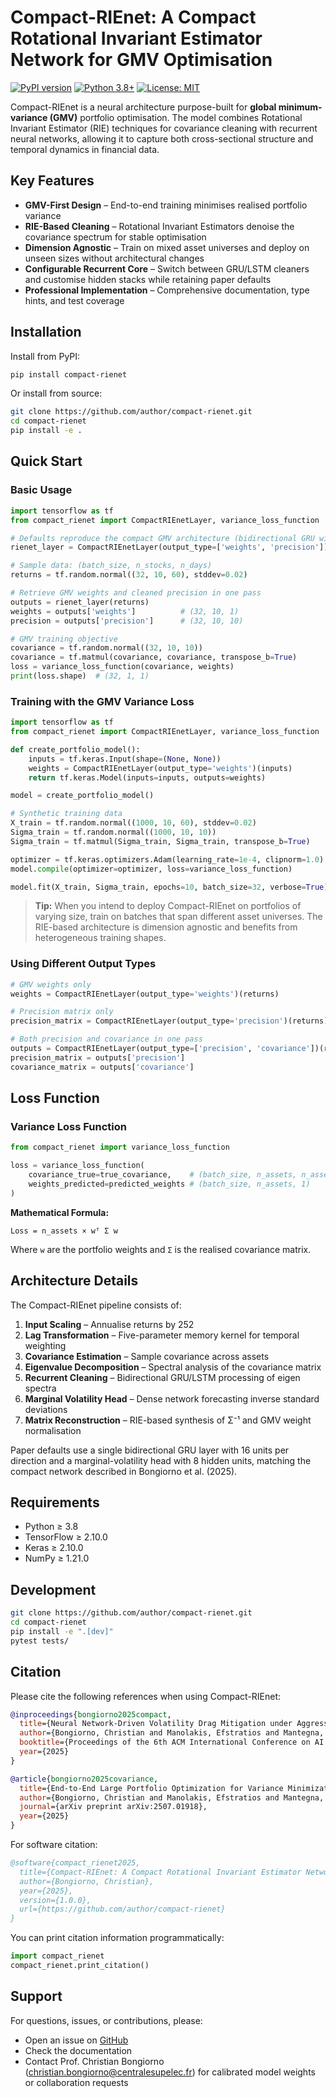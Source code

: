 # Compact-RIEnet: A Compact Rotational Invariant Estimator Network for GMV Optimisation

[![PyPI version](https://badge.fury.io/py/compact-rienet.svg)](https://badge.fury.io/py/compact-rienet)
[![Python 3.8+](https://img.shields.io/badge/python-3.8+-blue.svg)](https://www.python.org/downloads/)
[![License: MIT](https://img.shields.io/badge/License-MIT-yellow.svg)](https://opensource.org/licenses/MIT)

Compact-RIEnet is a neural architecture purpose-built for **global minimum-variance (GMV)** portfolio optimisation. The model combines Rotational Invariant Estimator (RIE) techniques for covariance cleaning with recurrent neural networks, allowing it to capture both cross-sectional structure and temporal dynamics in financial data.

## Key Features

- **GMV-First Design** – End-to-end training minimises realised portfolio variance
- **RIE-Based Cleaning** – Rotational Invariant Estimators denoise the covariance spectrum for stable optimisation
- **Dimension Agnostic** – Train on mixed asset universes and deploy on unseen sizes without architectural changes
- **Configurable Recurrent Core** – Switch between GRU/LSTM cleaners and customise hidden stacks while retaining paper defaults
- **Professional Implementation** – Comprehensive documentation, type hints, and test coverage

## Installation

Install from PyPI:

```bash
pip install compact-rienet
```

Or install from source:

```bash
git clone https://github.com/author/compact-rienet.git
cd compact-rienet
pip install -e .
```

## Quick Start

### Basic Usage

```python
import tensorflow as tf
from compact_rienet import CompactRIEnetLayer, variance_loss_function

# Defaults reproduce the compact GMV architecture (bidirectional GRU with 16 units)
rienet_layer = CompactRIEnetLayer(output_type=['weights', 'precision'])

# Sample data: (batch_size, n_stocks, n_days)
returns = tf.random.normal((32, 10, 60), stddev=0.02)

# Retrieve GMV weights and cleaned precision in one pass
outputs = rienet_layer(returns)
weights = outputs['weights']          # (32, 10, 1)
precision = outputs['precision']      # (32, 10, 10)

# GMV training objective
covariance = tf.random.normal((32, 10, 10))
covariance = tf.matmul(covariance, covariance, transpose_b=True)
loss = variance_loss_function(covariance, weights)
print(loss.shape)  # (32, 1, 1)
```

### Training with the GMV Variance Loss

```python
import tensorflow as tf
from compact_rienet import CompactRIEnetLayer, variance_loss_function

def create_portfolio_model():
    inputs = tf.keras.Input(shape=(None, None))
    weights = CompactRIEnetLayer(output_type='weights')(inputs)
    return tf.keras.Model(inputs=inputs, outputs=weights)

model = create_portfolio_model()

# Synthetic training data
X_train = tf.random.normal((1000, 10, 60), stddev=0.02)
Sigma_train = tf.random.normal((1000, 10, 10))
Sigma_train = tf.matmul(Sigma_train, Sigma_train, transpose_b=True)

optimizer = tf.keras.optimizers.Adam(learning_rate=1e-4, clipnorm=1.0)
model.compile(optimizer=optimizer, loss=variance_loss_function)

model.fit(X_train, Sigma_train, epochs=10, batch_size=32, verbose=True)
```

> **Tip:** When you intend to deploy Compact-RIEnet on portfolios of varying size, train on batches that span different asset universes. The RIE-based architecture is dimension agnostic and benefits from heterogeneous training shapes.

### Using Different Output Types

```python
# GMV weights only
weights = CompactRIEnetLayer(output_type='weights')(returns)

# Precision matrix only
precision_matrix = CompactRIEnetLayer(output_type='precision')(returns)

# Both precision and covariance in one pass
outputs = CompactRIEnetLayer(output_type=['precision', 'covariance'])(returns)
precision_matrix = outputs['precision']
covariance_matrix = outputs['covariance']
```

## Loss Function

### Variance Loss Function

```python
from compact_rienet import variance_loss_function

loss = variance_loss_function(
    covariance_true=true_covariance,    # (batch_size, n_assets, n_assets)
    weights_predicted=predicted_weights # (batch_size, n_assets, 1)
)
```

**Mathematical Formula:**
```
Loss = n_assets × wᵀ Σ w
```

Where `w` are the portfolio weights and `Σ` is the realised covariance matrix.

## Architecture Details

The Compact-RIEnet pipeline consists of:

1. **Input Scaling** – Annualise returns by 252
2. **Lag Transformation** – Five-parameter memory kernel for temporal weighting
3. **Covariance Estimation** – Sample covariance across assets
4. **Eigenvalue Decomposition** – Spectral analysis of the covariance matrix
5. **Recurrent Cleaning** – Bidirectional GRU/LSTM processing of eigen spectra
6. **Marginal Volatility Head** – Dense network forecasting inverse standard deviations
7. **Matrix Reconstruction** – RIE-based synthesis of Σ⁻¹ and GMV weight normalisation

Paper defaults use a single bidirectional GRU layer with 16 units per direction and a marginal-volatility head with 8 hidden units, matching the compact network described in Bongiorno et al. (2025).

## Requirements

- Python ≥ 3.8
- TensorFlow ≥ 2.10.0
- Keras ≥ 2.10.0
- NumPy ≥ 1.21.0

## Development

```bash
git clone https://github.com/author/compact-rienet.git
cd compact-rienet
pip install -e ".[dev]"
pytest tests/
```

## Citation

Please cite the following references when using Compact-RIEnet:

```bibtex
@inproceedings{bongiorno2025compact,
  title={Neural Network-Driven Volatility Drag Mitigation under Aggressive Leverage},
  author={Bongiorno, Christian and Manolakis, Efstratios and Mantegna, Rosario N.},
  booktitle={Proceedings of the 6th ACM International Conference on AI in Finance (ICAIF '25)},
  year={2025}
}

@article{bongiorno2025covariance,
  title={End-to-End Large Portfolio Optimization for Variance Minimization with Neural Networks through Covariance Cleaning},
  author={Bongiorno, Christian and Manolakis, Efstratios and Mantegna, Rosario N.},
  journal={arXiv preprint arXiv:2507.01918},
  year={2025}
}
```

For software citation:

```bibtex
@software{compact_rienet2025,
  title={Compact-RIEnet: A Compact Rotational Invariant Estimator Network for Global Minimum-Variance Optimisation},
  author={Bongiorno, Christian},
  year={2025},
  version={1.0.0},
  url={https://github.com/author/compact-rienet}
}
```

You can print citation information programmatically:

```python
import compact_rienet
compact_rienet.print_citation()
```

## Support

For questions, issues, or contributions, please:

- Open an issue on [GitHub](https://github.com/author/compact-rienet/issues)
- Check the documentation
- Contact Prof. Christian Bongiorno (<christian.bongiorno@centralesupelec.fr>) for calibrated model weights or collaboration requests
